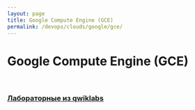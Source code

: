```yaml
---
layout: page
title: Google Compute Engine (GCE)
permalink: /devops/clouds/google/gce/
---
```


# Google Compute Engine (GCE)


<br/>

### [Лабораторные из qwiklabs](/devops/clouds/google/gce/qwiklabs/)




